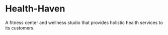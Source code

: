 # Health-Haven
A fitness center and wellness studio that provides holistic health services to its customers.
